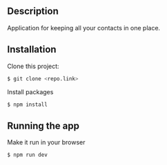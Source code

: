 ## Description

Application for keeping all your contacts in one place.

## Installation

Clone this project:
```bash
$ git clone <repo.link>
```

Install packages
```bash
$ npm install
```

## Running the app
Make it run in your browser
```bash
$ npm run dev
```
